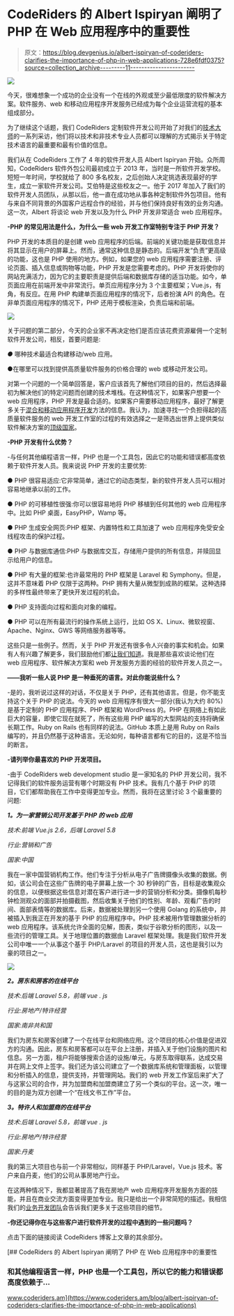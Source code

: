 # CodeRiders 的 Albert Ispiryan 阐明了 PHP 在 Web 应用程序中的重要性

> 原文：<https://blog.devgenius.io/albert-ispiryan-of-coderiders-clarifies-the-importance-of-php-in-web-applications-728e6fdf0375?source=collection_archive---------11----------------------->

![](img/8dff573762e9f17c10a7d0acc3e9e869.png)

今天，很难想象一个成功的企业没有一个在线的外观或至少最低限度的软件解决方案。软件服务、web 和移动应用程序开发服务已经成为每个企业运营流程的基本组成部分。

为了继续这个话题，我们 CodeRiders 定制软件开发公司开始了对我们的[技术大师](https://www.coderiders.am/company-why-us)的一系列采访，他们将以技术和非技术专业人员都可以理解的方式揭示关于特定技术语言的最重要和最有价值的信息。

我们从在 CodeRiders 工作了 4 年的软件开发人员 Albert Ispiryan 开始。众所周知，CodeRiders 软件外包公司最初成立于 2013 年，当时是一所软件开发学校。短短一年时间，学校就给了 800 多名校友，之后创始人决定挑选表现最好的学生，成立一家软件开发公司。艾伯特是这些校友之一。他于 2017 年加入了我们的软件开发人员团队，从那以后，他一直在成功地从事各种定制软件外包项目。他有与来自不同背景的外国客户远程合作的经验，并与他们保持良好有效的业务沟通。这一次，Albert 将谈论 web 开发以及为什么 PHP 开发非常适合 web 应用程序。

**-PHP 的常见用法是什么，为什么一些 web 开发工作室特别专注于 PHP 开发？**

PHP 开发的本质目的是创建 web 应用程序的后端。前端的关键功能是获取信息并将其显示在用户的屏幕上。然而，通常这种信息是静态的。后端开发“负责”更高级的功能，这也是 PHP 使用的地方。例如，如果您的 web 应用程序需要注册、评论页面、插入信息或购物等功能，PHP 开发是您需要考虑的。PHP 开发将使你的网站充满活力，因为它的主要职责是提供后端和数据库存储的适当功能。如今，单页面应用在前端开发中非常流行。单页应用程序分为 3 个主要框架；Vue.js，有角，有反应。在用 PHP 构建单页面应用程序的情况下，后者扮演 API 的角色。在非单页面应用程序的情况下，PHP 还用于模板渲染，负责后端和前端。

![](img/19660c9f6b1ed5fb32cf9f3b115c2956.png)

关于问题的第二部分，今天的企业家不再决定他们是否应该花费资源雇佣一个定制软件开发公司，相反，首要问题是:

*●* 哪种技术最适合构建移动/web 应用。

●在哪里可以找到提供高质量软件服务的价格合理的 web 或移动开发公司。

对第一个问题的一个简单回答是，客户应该首先了解他们项目的目的，然后选择最初为解决他们的特定问题而创建的技术堆栈。在这种情况下，如果客户想要一个 web 应用程序，PHP 开发是最合适的。如果客户需要移动应用程序，最好了解更多关于[混合和移动应用程序开发](https://www.coderiders.am/blog/reasons-to-choose-hybrid-mobile-app-development-over-native)方法的信息。我认为，加速寻找一个负担得起的高质量软件服务的 web 开发工作室的过程的有效选择之一是筛选出世界上提供类似软件解决方案的[顶级国家](https://www.coderiders.am/blog/is-armenia-a-top-software-outsourcing-country)。

**-PHP 开发有什么优势？**

-与任何其他编程语言一样，PHP 也是一个工具包，因此它的功能和错误都高度依赖于软件开发人员。我来说说 PHP 开发的主要优势:

● PHP 很容易适应:它非常简单，通过它的动态类型，新的软件开发人员可以相对容易地继承以前的工作。

● PHP 的可移植性很强:你可以很容易地将 PHP 移植到任何其他的 web 应用程序中。比如 PHP 桌面，EasyPHP，Wamp 等。

● PHP 生成安全网页:PHP 框架、内置特性和工具加速了 web 应用程序免受安全线程攻击的保护过程。

● PHP 与数据库通信:PHP 与数据库交互，存储用户提供的所有信息，并赎回显示给用户的信息。

● PHP 有大量的框架:也许最常用的 PHP 框架是 Laravel 和 Symphony。但是，这并不意味着 PHP 仅限于这两种。PHP 拥有大量从微型到成熟的框架。这种选择的多样性最终带来了更快开发过程的机会。

● PHP 支持面向过程和面向对象的编程。

● PHP 可以在所有最流行的操作系统上运行，比如 OS X、Linux、微软视窗、Apache、Nginx、GWS 等网络服务器等等。

这些只是一些例子。然而，关于 PHP 开发还有很多令人兴奋的事实和机会。如果有人有兴趣了解更多，我们鼓励他们都[让我们知道](https://www.coderiders.am/contact-us)。我是那些喜欢谈论他们在 web 应用程序、软件解决方案和 web 开发服务方面的经验的软件开发人员之一。

**——我听一些人说 PHP 是一种垂死的语言。对此你能说些什么？**

-是的，我听说过这样的对话，不仅是关于 PHP，还有其他语言。但是，你不能支持这个关于 PHP 的说法。今天的 web 应用程序有很大一部分(我认为大约 80%)是基于定制的 PHP 应用程序、PHP 框架和 WordPress 的。PHP 在网络上有如此巨大的容量，即使它现在就死了，所有这些用 PHP 编写的大型网站的支持将确保长期工作。Ruby on Rails 也有同样的说法。GitHub 本质上是用 Ruby on Rails 编写的，并且仍然基于这种语言。无论如何，每种语言都有它的目的，这是不恰当的断言。

**-请列举你最喜欢的 PHP 开发项目。**

-由于 CodeRiders web development studio 是一家知名的 PHP 开发公司，我不记得我们的软件服务运营有哪个时期没有 PHP 技术。我有几个基于 PHP 的项目，它们都帮助我在工作中变得更加专业。然而，我将在这里讨论 3 个最重要的问题:

***1。为一家营销公司开发基于 PHP 的 web 应用***

*技术:前端 Vue.js 2.6，后端 Laravel 5.8*

*行业:营销和广告*

*国家:中国*

我在一家中国营销机构工作。他们专注于分析从电子广告牌摄像头收集的数据。例如，该公司会在这些广告牌的电子屏幕上放一个 30 秒钟的广告，目标是收集观众的信息，以便根据这些信息对潜在客户进行进一步的营销分析和分类。摄像机每秒钟检测观众的面部并拍摄截图，然后收集关于他们的性别、年龄、观看广告的时间、面部表情等的数据库。后来，数据被处理到另一个使用 Golang 的系统中，并被插入到我正在开发的基于 PHP 的应用程序中。PHP 技术被用作管理数据分析的 web 应用程序。该系统允许全面的见解，图表，类似于谷歌分析的图形，以及一些流行的管理工具。关于地理位置的数据由 Laravel 框架处理。我是我们软件开发公司中唯一一个从事这个基于 PHP/Laravel 的项目的开发人员，这也是我引以为豪的项目之一。

![](img/0dc5729de653099bfa225a713fd94d3f.png)

***2。房东和房客的在线平台***

*技术:后端 Laravel 5.8，前端 vue . js*

*行业:房地产/特许经营*

*国家:南非共和国*

我们为房东和房客创建了一个在线平台和网络应用。这个项目的核心价值是促进双方的沟通。因此，房东和房客都可以在平台上注册，并插入关于他们设施的图片和信息。另一方面，租户将能够搜索合适的设施/单元，与房东取得联系，达成交易并在网上文件上签字。我们还为该公司建立了一个数据库系统和管理面板，以管理和分析插入的信息，提供支持，并管理网站。我们的 web 开发工作室后来扩大了与这家公司的合作，并为加盟商和加盟商建立了另一个类似的平台。这一次，唯一的目的是为双方创建一个“在线文书工作”平台。

***3。特许人和加盟商的在线平台***

*技术:后端 Laravel 5.8，前端 vue . js*

*行业:房地产/特许经营*

*国家:丹麦*

我的第三大项目也与前一个非常相似，同样基于 PHP/Laravel，Vue.js 技术。客户来自丹麦，他们的公司从事房地产行业。

在这两种情况下，我都显著提高了我在房地产 web 应用程序开发服务方面的技能，并且在商业交流方面变得更加专业。我只是给出一个非常简短的描述。我相信我们的[业务开发团队](https://www.coderiders.am/contact-us)会告诉我们更多关于这些项目的细节。

**-你还记得你在与这些客户进行软件开发的过程中遇到的一些问题吗？**

点击下面的链接阅读 CodeRiders 博客上文章的其余部分。

[](https://www.coderiders.am/blog/albert-ispiryan-of-coderiders-clarifies-the-importance-of-php-in-web-applications) [## CodeRiders 的 Albert Ispiryan 阐明了 PHP 在 Web 应用程序中的重要性

### 和其他编程语言一样，PHP 也是一个工具包，所以它的能力和错误都高度依赖于…

www.coderiders.am](https://www.coderiders.am/blog/albert-ispiryan-of-coderiders-clarifies-the-importance-of-php-in-web-applications)